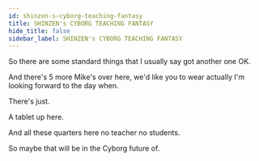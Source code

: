 ```yaml
---
id: shinzen-s-cyborg-teaching-fantasy
title: SHINZEN's CYBORG TEACHING FANTASY
hide_title: false
sidebar_label: SHINZEN's CYBORG TEACHING FANTASY
---
```

So there are some standard things that I usually say got another one OK.

And there's 5 more Mike's over here, we'd like you to wear actually I'm looking forward to the day when.

There's just.

A tablet up here.

And all these quarters here no teacher no students.

So maybe that will be in the Cyborg future of.

